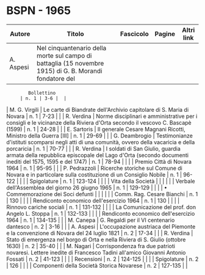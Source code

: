 # BSPN - 1965

| Autore    | Titolo                                                                                                  | Fascicolo | Pagine | Altri link |
|-----------|---------------------------------------------------------------------------------------------------------|-----------|--------|------------|
| A. Aspesi | Nel cinquantenario della morte sul campo di battaglia (15 novembre 1915) di G. B. Morandi fondatore del 

            Bollettino
         | n. 1 | 3-6 |  |

| M. G. Virgili | Le carte di Biandrate dell'Archivio capitolare di S. Maria di Novara | n. 1 | 7-23 | |
| R. Verdina | Norme disciplinari e amministrative per i consigli e le vicinanze della Riviera d'Orta secondo il vescovo C. Bascapè (1599)
| n. 1 | 24-28 | |
| E. Sartoris | Il generale Cesare Magnani Ricotti, Ministro della Guerra [III] | n. 1 | 29-69 | |
| G. Deambrogio | Testimonianze d'istituti scomparsi negli atti di una comunità, ovvero della vacaricia e della porcaricia
| n. 1 | 70-77 | |
| R. Verdina | I soldati di San Giulio, guardia armata della repubblica episcopale del Lago d'Orta (secondo documenti inediti del 1575, 1595 e del 1747)
| n. 1 | 78-94 | |
| | Premio Città di Novara 1964 | n. 1 | 95-95 | |
| P. Pedrazzoli | Ricerche storiche sul Comune di Novara e in particolare sulla costituzione di un Consiglio Nobile | n. 1 | 96-122 | |
| | Spigolature | n. 1 | 123-124 | |
| | Vita della Società | | | |
| | Verbale dell'Assemblea del giorno 26 giugno 1965 | n. 1 | 129-129 | |
| | • Commemorazione dei Soci defunti | | | |
| | Comm. Rag. Cesare Bianchi | n. 1 | 130 | |
| | Rendiconto economico dell'esercizio 1964 | n. 1 | 130 | |
| | Rinnovo cariche sociali | n. 1 | 131-132 | |
| | La Comunicazione del prof. don Angelo L. Stoppa | n. 1 | 132-133 | |
| | Rendiconto economico dell'esercizio 1964 | n. 1 | 134-135 | |
| M. Canepa | G. Regaldi per il VI centenario dantesco | n. 2 | 3-16 | |
| A. Aspesi | L'occupazione austriaca del Piemonte e la convenzione di Novara del 24 luglio 1821 | n. 2 | 17-34 | |
| R. Verdina | Stato di emergenza nel borgo di Orta e nella Riviera di S. Giulio (ottobre 1630) | n. 2 | 35-40 | |
| M. Nagari | Corrispondenza fra due patrioti novaresi. Lettere inedite di Francesco Tadini all'amico Giovanni Antonio Fossati
| n. 2 | 41-123 | |
| | Recensioni | n. 2 | 124-125 | |
| | Spigolature | n. 2 | 126 | |
| | Componenti della Società Storica Novarese | n. 2 | 127-135 | |

